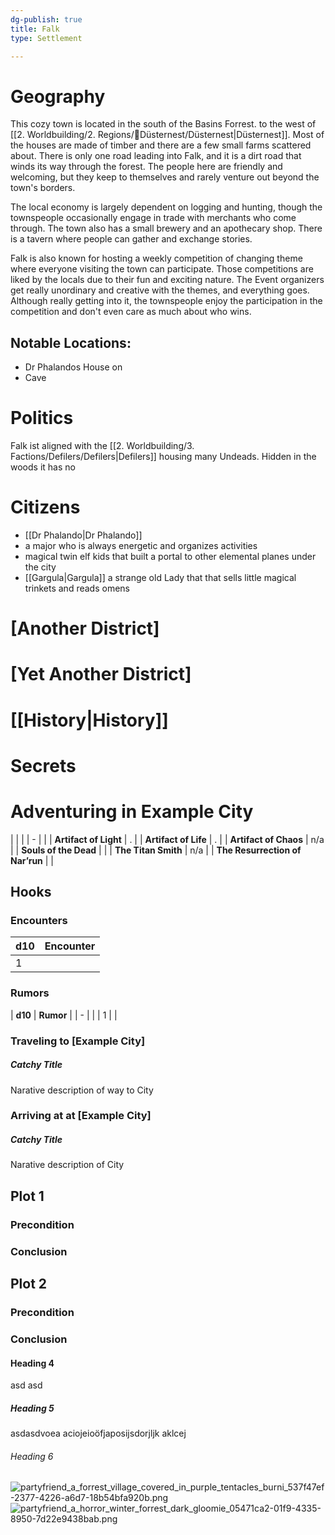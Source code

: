 ```yaml
---
dg-publish: true
title: Falk
type: Settlement

---
```






# Geography
This cozy town is located in the south of the Basins Forrest. to the west of  [[2. Worldbuilding/2. Regions/🏰Düsternest/Düsternest\|Düsternest]]. Most of the houses  are made of timber and there are a few small farms scattered about. There is only one road leading into Falk, and it is a dirt road that winds its way through the forest. The people here are friendly and welcoming, but they keep to themselves and rarely venture out beyond the town's borders.

The local economy is largely dependent on logging and hunting, though the townspeople occasionally engage in trade with merchants who come through. The town also has a small brewery and an apothecary shop. There is a tavern where people can gather and exchange stories.

Falk is also known for hosting a weekly competition of changing theme where everyone visiting the town can participate. Those competitions are liked by the locals due to their fun and exciting nature. The Event organizers get really unordinary and creative with the themes, and everything goes. Although really getting into it, the townspeople enjoy the participation in the competition and don't even care as much about who wins.

## Notable Locations:
- Dr Phalandos House on
- Cave 

# Politics
Falk ist aligned with the [[2. Worldbuilding/3. Factions/Defilers/Defilers\|Defilers]] housing many Undeads. Hidden in the woods it has no 

# Citizens
- [[Dr Phalando\|Dr Phalando]] 
- a major who is always energetic and organizes activities
- magical twin elf kids that built a portal to other elemental planes under the city
- [[Gargula\|Gargula]] a strange old Lady that that sells little magical trinkets and reads omens 

# [Another District]

# [Yet Another District]

# [[History\|History]]

# Secrets




# Adventuring in Example City

|                                 |     |
| - |  |
| **Artifact of Light**           | .   |
| **Artifact of Life**            | .   |
| **Artifact of Chaos**           | n/a |
| **Souls of the Dead**           |     |
| **The Titan Smith**             | n/a |
| **The Resurrection of Nar’run** |     |



## Hooks

### Encounters

| **d10** | **Encounter** |
| - | - |
| 1       |               |

### Rumors

| **d10** | **Rumor** |
| - |  |
| 1       |           |

### Traveling to [Example City]



##### Catchy Title

Narative description of way to City



### Arriving at at [Example City]



##### Catchy Title

Narative description of City



## Plot 1

### Precondition

### Conclusion

## Plot 2

### Precondition

### Conclusion

#### Heading 4

asd
asd

##### Heading 5

asdasdvoea
aciojeioöfjaposijsdorjljk
aklcej

###### Heading 6


![partyfriend_a_forrest_village_covered_in_purple_tentacles_burni_537f47ef-2377-4226-a6d7-18b54bfa920b.png](/img/user/Pictures/partyfriend_a_forrest_village_covered_in_purple_tentacles_burni_537f47ef-2377-4226-a6d7-18b54bfa920b.png)![partyfriend_a_horror_winter_forrest_dark_gloomie_05471ca2-01f9-4335-8950-7d22e9438bab.png](/img/user/Pictures/partyfriend_a_horror_winter_forrest_dark_gloomie_05471ca2-01f9-4335-8950-7d22e9438bab.png)